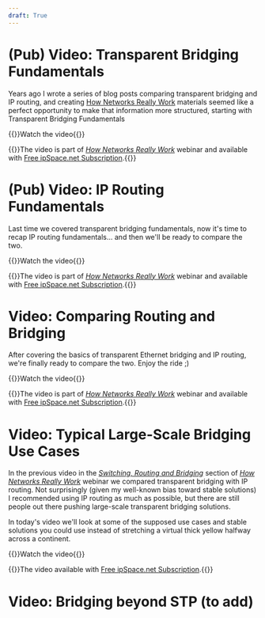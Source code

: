```yaml
---
draft: True
---
```

# (Pub) Video: Transparent Bridging Fundamentals

Years ago I wrote a series of blog posts comparing transparent bridging and IP routing, and creating [How Networks Really Work](https://www.ipspace.net/Net101) materials seemed like a perfect opportunity to make that information more structured, starting with Transparent Bridging Fundamentals

{{<jump>}}Watch the video{{</jump>}}

{{<note info>}}The video is part of _[How Networks Really Work](https://www.ipspace.net/Net101)_ webinar and available with [Free ipSpace.net Subscription](https://www.ipspace.net/Subscription/Free).{{</note>}}

# (Pub) Video: IP Routing Fundamentals

Last time we covered transparent bridging fundamentals, now it's time to recap IP routing fundamentals... and then we'll be ready to compare the two.

{{<jump>}}Watch the video{{</jump>}}

{{<note info>}}The video is part of _[How Networks Really Work](https://www.ipspace.net/Net101)_ webinar and available with [Free ipSpace.net Subscription](https://www.ipspace.net/Subscription/Free).{{</note>}}

# Video: Comparing Routing and Bridging

After covering the basics of transparent Ethernet bridging and IP routing, we're finally ready to compare the two. Enjoy the ride ;)

{{<jump>}}Watch the video{{</jump>}}

{{<note info>}}The video is part of _[How Networks Really Work](https://www.ipspace.net/Net101)_ webinar and available with [Free ipSpace.net Subscription](https://www.ipspace.net/Subscription/Free).{{</note>}}

# Video: Typical Large-Scale Bridging Use Cases

In the previous video in the _[Switching, Routing and Bridging](https://my.ipspace.net/bin/list?id=Net101#SWITCH)_ section of _[How Networks Really Work](https://www.ipspace.net/Net101)_ webinar we compared transparent bridging with IP routing. Not surprisingly (given my well-known bias toward stable solutions) I recommended using IP routing as much as possible, but there are still people out there pushing large-scale transparent bridging solutions. 

In today's video we'll look at some of the supposed use cases and stable solutions you could use instead of stretching a virtual thick yellow halfway across a continent.

{{<jump>}}Watch the video{{</jump>}}

{{<note info>}}The video available with [Free ipSpace.net Subscription](https://www.ipspace.net/Subscription/Free).{{</note>}}

# Video: Bridging beyond STP (to add)

